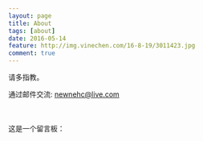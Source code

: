 ```yaml
---
layout: page
title: About
tags: [about]
date: 2016-05-14
feature: http://img.vinechen.com/16-8-19/3011423.jpg
comment: true
---
```


请多指教。

通过邮件交流: newnehc@live.com 

  


​     
​     
这是一个留言板：
